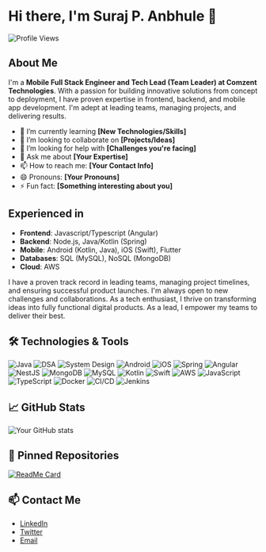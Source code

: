# Hi there, I'm Suraj P. Anbhule 👋

![Profile Views](https://komarev.com/ghpvc/?username=yourusername&color=blue)

## About Me

I'm a **Mobile Full Stack Engineer and Tech Lead (Team Leader) at Comzent Technologies**. With a passion for building innovative solutions from concept to deployment, I have proven expertise in frontend, backend, and mobile app development. I'm adept at leading teams, managing projects, and delivering results.

- 🌱 I’m currently learning **[New Technologies/Skills]**
- 👯 I’m looking to collaborate on **[Projects/Ideas]**
- 🤔 I’m looking for help with **[Challenges you're facing]**
- 💬 Ask me about **[Your Expertise]**
- 📫 How to reach me: **[Your Contact Info]**
- 😄 Pronouns: **[Your Pronouns]**
- ⚡ Fun fact: **[Something interesting about you]**

## Experienced in

- **Frontend**: Javascript/Typescript (Angular)
- **Backend**: Node.js, Java/Kotlin (Spring)
- **Mobile**: Android (Kotlin, Java), iOS (Swift), Flutter
- **Databases**: SQL (MySQL), NoSQL (MongoDB)
- **Cloud**: AWS

I have a proven track record in leading teams, managing project timelines, and ensuring successful product launches. I'm always open to new challenges and collaborations. As a tech enthusiast, I thrive on transforming ideas into fully functional digital products. As a lead, I empower my teams to deliver their best.

## 🛠️ Technologies & Tools

![Java](https://img.shields.io/badge/-Java-007396?style=flat&logo=java&logoColor=white)
![DSA](https://img.shields.io/badge/-Data%20Structures%20%26%20Algorithms-007396?style=flat&logo=data&logoColor=white)
![System Design](https://img.shields.io/badge/-System%20Design-007396?style=flat&logo=architecture&logoColor=white)
![Android](https://img.shields.io/badge/-Android-3DDC84?style=flat&logo=android&logoColor=white)
![iOS](https://img.shields.io/badge/-iOS-000000?style=flat&logo=ios&logoColor=white)
![Spring](https://img.shields.io/badge/-Spring-6DB33F?style=flat&logo=spring&logoColor=white)
![Angular](https://img.shields.io/badge/-Angular-DD0031?style=flat&logo=angular&logoColor=white)
![NestJS](https://img.shields.io/badge/-NestJS-E0234E?style=flat&logo=nestjs&logoColor=white)
![MongoDB](https://img.shields.io/badge/-MongoDB-47A248?style=flat&logo=mongodb&logoColor=white)
![MySQL](https://img.shields.io/badge/-MySQL-4479A1?style=flat&logo=mysql&logoColor=white)
![Kotlin](https://img.shields.io/badge/-Kotlin-0095D5?style=flat&logo=kotlin&logoColor=white)
![Swift](https://img.shields.io/badge/-Swift-FA7343?style=flat&logo=swift&logoColor=white)
![AWS](https://img.shields.io/badge/-AWS-232F3E?style=flat&logo=amazon-aws&logoColor=white)
![JavaScript](https://img.shields.io/badge/-JavaScript-F7DF1E?style=flat&logo=javascript&logoColor=black)
![TypeScript](https://img.shields.io/badge/-TypeScript-007ACC?style=flat&logo=typescript&logoColor=white)
![Docker](https://img.shields.io/badge/-Docker-2496ED?style=flat&logo=docker&logoColor=white)
![CI/CD](https://img.shields.io/badge/-CI%2FCD-003B5C?style=flat&logo=gitlab-ci&logoColor=white)
![Jenkins](https://img.shields.io/badge/-Jenkins-D24939?style=flat&logo=jenkins&logoColor=white)



## 📈 GitHub Stats

![Your GitHub stats](https://github-readme-stats.vercel.app/api?username=surajanbhule&show_icons=true&theme=radical)

## 📌 Pinned Repositories

[![ReadMe Card](https://github-readme-stats.vercel.app/api/pin/?username=surajanbhule&repo=medicare)](https://github.com/surajanbhule/medicare)

## 📫 Contact Me

- [LinkedIn](https://www.linkedin.com/in/yourlinkedin/)
- [Twitter](https://twitter.com/yourtwitter)
- [Email](mailto:youremail@example.com)
